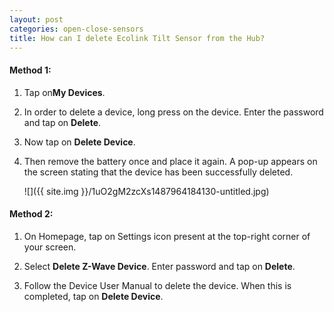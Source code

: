 ```yaml
---
layout: post
categories: open-close-sensors
title: How can I delete Ecolink Tilt Sensor from the Hub?
---
```


#### **Method 1:**

1. Tap on**My Devices**.

2. In order to delete a device, long press on the device. Enter the password and tap on **Delete**.

3. Now tap on **Delete Device**.

4. Then remove the battery once and place it again. A pop-up appears on the screen stating that the device has been successfully deleted.

    ![]({{ site.img }}/1uO2gM2zcXs1487964184130-untitled.jpg)

#### **Method 2:**

1. On Homepage, tap on Settings icon present at the top-right corner of your screen.

2. Select **Delete Z-Wave Device**. Enter password and tap on **Delete**.

3. Follow the Device User Manual to delete the device. When this is completed, tap on **Delete Device**.